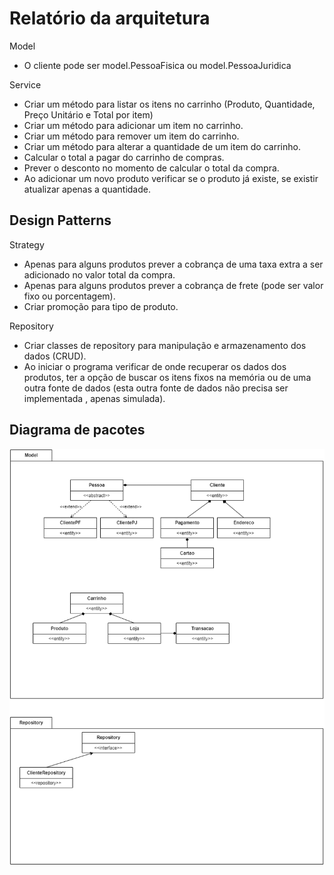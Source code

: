 # Relatório da arquitetura

Model 
 - O cliente pode ser model.PessoaFisica ou model.PessoaJuridica

Service
 - Criar um método para listar os itens no carrinho (Produto, Quantidade, Preço Unitário e Total por item)
 - Criar um método para adicionar um item no carrinho.
 - Criar um método para remover um item do carrinho.
 - Criar um método para alterar a quantidade de um item do carrinho.
 - Calcular o total a pagar do carrinho de compras.
 - Prever o desconto no momento de calcular o total da compra.
 - Ao adicionar um novo produto verificar se o produto já existe, se existir atualizar apenas a quantidade.

## Design Patterns
Strategy
 - Apenas para alguns produtos prever a cobrança de uma taxa extra a ser adicionado no valor total da compra.
 - Apenas para alguns produtos prever a cobrança de frete (pode ser valor fixo ou porcentagem).
 - Criar promoção para tipo de produto. 

Repository
 - Criar classes de repository para manipulação e armazenamento dos dados (CRUD).
 - Ao iniciar o programa verificar de onde recuperar os dados dos produtos, ter a opção de buscar os itens 
	fixos na memória ou de uma outra fonte de dados (esta outra fonte de dados não precisa ser implementada
	, apenas simulada).

## Diagrama de pacotes

![UML-pacotes](assets/UML-pacotes.drawio.png)